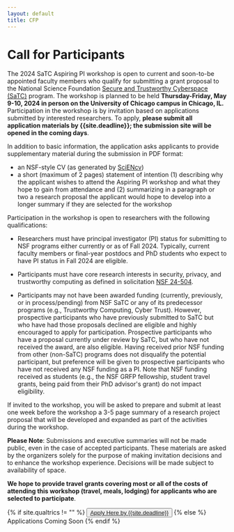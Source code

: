 ```yaml
---
layout: default
title: CFP
---
```


# Call for Participants

The 2024 SaTC Aspiring PI workshop is open to current and soon-to-be appointed faculty members who qualify for submitting a grant proposal to the National Science Foundation  [Secure and Trustworthy Cyberspace (SaTC)](https://new.nsf.gov/funding/opportunities/secure-trustworthy-cyberspace-satc) program. The workshop is planned to be held **Thursday-Friday, May 9-10, 2024 in person on the University of Chicago campus in Chicago, IL.** Participation in the workshop is by invitation based on applications submitted by interested researchers. To apply, **please submit all application materials by {{site.deadline}}; the submission site will be opened in the coming days**.

In addition to basic information, the application asks applicants to provide supplementary material during the submission in PDF format:

- an NSF-style CV (as generated by [SciENcv](https://www.ncbi.nlm.nih.gov/sciencv/))
- a short (maximum of 2 pages) statement of intention (1) describing why the applicant wishes to attend the Aspiring PI workshop and what they hope to gain from attendance and (2) summarizing in a paragraph or two a research proposal the applicant would hope to develop into a longer summary if they are selected for the workshop

Participation in the workshop is open to researchers with the following qualifications:

- Researchers must have principal investigator (PI) status for submitting to NSF programs either currently or as of Fall 2024. Typically, current faculty members or final-year postdocs and PhD students who expect to have PI status in Fall 2024 are eligible.

- Participants must have core research interests in security, privacy, and trustworthy computing as defined in solicitation [NSF 24-504](https://www.nsf.gov/pubs/2024/nsf24504/nsf24504.htm).

- Participants may not have been awarded funding (currently, previously, or in process/pending) from NSF SaTC or any of its predecessor programs (e.g., Trustworthy Computing, Cyber Trust). However, prospective participants who have previously submitted to SaTC but who have had those proposals declined are eligible and highly encouraged to apply for participation. Prospective participants who have a proposal currently under review by SaTC, but who have not received the award, are also eligible. Having received prior NSF funding from other (non-SaTC) programs does not disqualify the potential participant, but preference will be given to prospective participants who have not received any NSF funding as a PI. Note that NSF funding received as students (e.g., the NSF GRFP fellowship, student travel grants, being paid from their PhD advisor's grant) do not impact eligibility.
 
If invited to the workshop, you will be asked to prepare and submit at least one week before the workshop a 3-5 page summary of a research project proposal that will be developed and expanded as part of the activities during the workshop.

**Please Note**: Submissions and executive summaries will not be made public, even in the case of accepted participants. These materials are asked by the organizers solely for the purpose of making invitation decisions and to enhance the workshop experience. Decisions will be made subject to availability of space.

**We hope to provide travel grants covering most or all of the costs of attending this workshop (travel, meals, lodging) for applicants who are selected to participate**.

<div class="reg-link">
{% if site.qualtrics != "" %}
<button>
<a href="{{site.qualtrics}}">Apply Here by {{site.deadline}}</a>
</button>
{% else %}
Applications Coming Soon
{% endif %}
</div>
